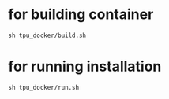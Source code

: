 # for building container

    sh tpu_docker/build.sh
    

# for running installation
    
    sh tpu_docker/run.sh
    
